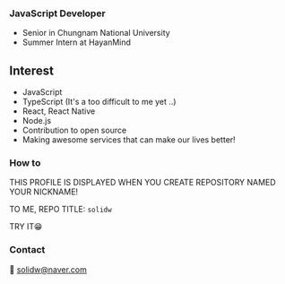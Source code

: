 ### JavaScript Developer
- Senior in Chungnam National University
- Summer Intern at HayanMind

## Interest
- JavaScript
- TypeScript (It's a too difficult to me yet ..)
- React, React Native
- Node.js
- Contribution to open source
- Making awesome services that can make our lives better!

### How to
THIS PROFILE IS DISPLAYED WHEN YOU CREATE REPOSITORY NAMED YOUR NICKNAME!

TO ME, REPO TITLE: `solidw` 

TRY IT😁

### Contact
📨 solidw@naver.com
